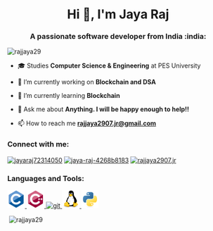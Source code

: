 <h1 align="center">Hi 👋, I'm Jaya Raj</h1>
<h3 align="center">A passionate software developer from India :india:</h3>

<p align="left"> <img src="https://komarev.com/ghpvc/?username=rajjaya29&label=Profile%20views&color=0e75b6&style=flat" alt="rajjaya29" /> </p>

 - :mortar_board: Studies **Computer Science & Engineering** at PES University

- 🔭 I’m currently working on **Blockchain and DSA**

- 🌱 I’m currently learning **Blockchain**

- 💬 Ask me about **Anything. I will be happy enough to help!!**

- 📫 How to reach me **rajjaya2907.jr@gmail.com**



<h3 align="left">Connect with me:</h3>
<p align="left">
<a href="https://twitter.com/jayaraj72314050" target="blank"><img align="center" src="https://raw.githubusercontent.com/rahuldkjain/github-profile-readme-generator/master/src/images/icons/Social/twitter.svg" alt="jayaraj72314050" height="30" width="40" /></a>
<a href="https://linkedin.com/in/jaya-raj-4268b8183" target="blank"><img align="center" src="https://raw.githubusercontent.com/rahuldkjain/github-profile-readme-generator/master/src/images/icons/Social/linked-in-alt.svg" alt="jaya-raj-4268b8183" height="30" width="40" /></a>
<a href="https://instagram.com/rajjaya2907.jr" target="blank"><img align="center" src="https://raw.githubusercontent.com/rahuldkjain/github-profile-readme-generator/master/src/images/icons/Social/instagram.svg" alt="rajjaya2907.jr" height="30" width="40" /></a>
  

<h3 align="left">Languages and Tools:</h3>
<p align="left"> <a href="https://www.cprogramming.com/" target="_blank"> <img src="https://raw.githubusercontent.com/devicons/devicon/master/icons/c/c-original.svg" alt="c" width="40" height="40"/> </a> <a href="https://www.w3schools.com/cpp/" target="_blank"> <img src="https://raw.githubusercontent.com/devicons/devicon/master/icons/cplusplus/cplusplus-original.svg" alt="cplusplus" width="40" height="40"/> </a> <a href="https://git-scm.com/" target="_blank"> <img src="https://www.vectorlogo.zone/logos/git-scm/git-scm-icon.svg" alt="git" width="40" height="40"/> </a> <a href="https://www.linux.org/" target="_blank"> <img src="https://raw.githubusercontent.com/devicons/devicon/master/icons/linux/linux-original.svg" alt="linux" width="40" height="40"/> </a> <a href="https://www.python.org" target="_blank"> <img src="https://raw.githubusercontent.com/devicons/devicon/master/icons/python/python-original.svg" alt="python" width="40" height="40"/> </a> </p>


<p>&nbsp;<img align="center" src="https://github-readme-stats.vercel.app/api?username=rajjaya29&theme=react&show_icons=true&locale=en" alt="rajjaya29" /></p>


